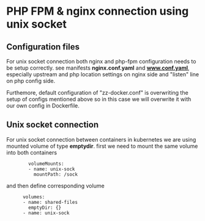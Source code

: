 # PHP FPM & nginx connection using unix socket

## Configuration files

For unix socket connection both nginx and php-fpm configuration needs to be setup correctly. see manifests **nginx.conf.yaml** and **www.conf.yaml**, especially upstream and php location settings on nginx side and "listen" line on php config side.

Furthemore, default configuration of "zz-docker.conf" is overwriting the setup of configs mentioned above so in this case we will overwrite it with our own config in Dockerfile.

## Unix socket connection

For unix socket connection between containers in kubernetes we are using mounted volume of type **emptydir**. first we need to mount the same volume into both containers

```        
        volumeMounts:
        - name: unix-sock
          mountPath: /sock
```

and then define corresponding volume

```
      volumes:
      - name: shared-files
        emptyDir: {}
      - name: unix-sock
``` 

